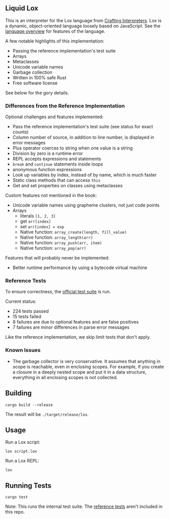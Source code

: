 ## Liquid Lox

This is an interpreter for the Lox language from
[Crafting Interpreters](https://www.craftinginterpreters.com/).  Lox is a
dynamic, object-oriented language loosely based on JavaScript.  See the
[language overview](https://www.craftinginterpreters.com/the-lox-language.html)
for features of the language.

A few notable highlights of this implementation:

- Passing the reference implementation's test suite
- Arrays
- Metaclasses
- Unicode variable names
- Garbage collection
- Written in 100% safe Rust
- Free software license

See below for the gory details.

### Differences from the Reference Implementation

Optional challenges and features implemented:

- Pass the reference implementation's test suite (see status for exact counts)
- Column number of source, in addition to line number, is displayed in error
  messages
- Plus operator coerces to string when one value is a string
- Division by zero is a runtime error
- REPL accepts expressions and statements
- `break` and `continue` statements inside loops
- anonymous function expressions
- Look up variables by index, instead of by name, which is much faster
- Static class methods that can access `this`
- Get and set properties on classes using metaclasses

Custom features not mentioned in the book:

- Unicode variable names using grapheme clusters, not just code points
- Arrays
  - literals `[1, 2, 3]`
  - get `arr[index]`
  - set `arr[index] = exp`
  - Native function: `array_create(length, fill_value)`
  - Native function: `array_length(arr)`
  - Native function: `array_push(arr, item)`
  - Native function: `array_pop(arr)`

Features that will probably never be implemented:

- Better runtime performance by using a bytecode virtual machine

### Reference Tests

To ensure correctness, the
[official test suite](https://github.com/munificent/craftinginterpreters/tree/master/test)
is run.

Current status:

- 224 tests passed
- 15 tests failed
- 8 failures are due to optional features and are false positives
- 7 failures are minor differences in parse error messages

Like the reference implementation, we skip limit tests that don't apply.

### Known Issues

- The garbage collector is very conservative.  It assumes that anything in scope
is reachable, even in enclosing scopes.  For example, if you create a closure in
a deeply nested scope and put it in a data structure, everything in all
enclosing scopes is not collected.

## Building

```shell
cargo build --release
```

The result will be `./target/release/lox`.

## Usage

Run a Lox script:

```shell
lox script.lox
```

Run a Lox REPL:

```shell
lox
```

## Running Tests

```shell
cargo test
```

Note: This runs the internal test suite.  The
[reference tests](https://github.com/munificent/craftinginterpreters/tree/master/test)
aren't included in this repo.
